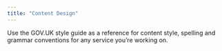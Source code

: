 ```yaml
---
title: "Content Design"
---
```


<p>Use the GOV.UK style guide as a reference for content style, spelling and grammar conventions for any service you’re working on.</p>
